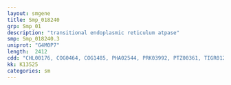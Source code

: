 ```yaml
---
layout: smgene
title: Smp_018240
grp: Smp_01
description: "transitional endoplasmic reticulum atpase"
smp: Smp_018240.3
uniprot: "G4M0P7"
length:  2412
cdd: "CHL00176, COG0464, COG1485, PHA02544, PRK03992, PTZ00361, TIGR01243, TIGR02881, cd00009, cl07827, cl08380, cl21455, cl21693, pfam00004, pfam02359, pfam02933, pfam09336, pfam09848, smart00382, smart01072, smart01073"
kk: K13525
categories: sm
---
```

